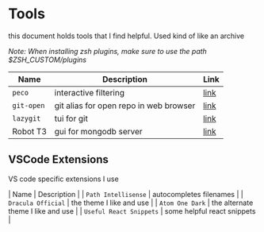 # Tools
this document holds tools that I find helpful. Used kind of like an archive

*Note: When installing zsh plugins, make sure to use the path $ZSH_CUSTOM/plugins*

| Name       | Description                            | Link                                             |
| ---------- | -------------------------------------- | ------------------------------------------------ |
| `peco`     | interactive filtering                  | [link](https://github.com/peco/peco)             |
| `git-open` | git alias for open repo in web browser | [link](https://github.com/paulirish/git-open)    |
| `lazygit`  | tui for git                            | [link](https://github.com/jesseduffield/lazygit) |
| Robot T3 | gui for mongodb server | [link](https://robomongo.org/) |

## VSCode Extensions
VS code specific extensions I use

| Name | Description |
| `Path Intellisense` | autocompletes filenames |
| `Dracula Official` | the theme I like and use |
| `Atom One Dark` | the alternate theme I like and use |
| `Useful React Snippets` | some helpful react snippets |

